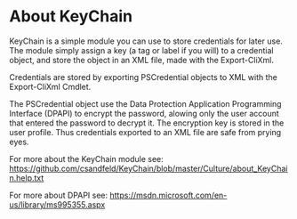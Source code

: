 # About KeyChain

KeyChain is a simple module you can use to store credentials for later use.
The module simply assign a key (a tag or label if you will) to a credential
object, and store the object in an XML file, made with the Export-CliXml.

Credentials are stored by exporting PSCredential objects to XML with the
Export-CliXml Cmdlet.

The PSCredential object use the Data Protection Application Programming 
Interface (DPAPI) to encrypt the password, alowing only the user account
that entered the password to decrypt it. The encryption key is stored in 
the user profile. Thus credentials exported to an XML file are safe from
prying eyes.

For more about the KeyChain module see:
https://github.com/csandfeld/KeyChain/blob/master/Culture/about_KeyChain.help.txt

For more about DPAPI see:
https://msdn.microsoft.com/en-us/library/ms995355.aspx
